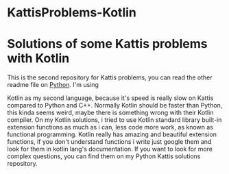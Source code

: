 # KattisProblems-Kotlin

# <h1> Solutions of some Kattis problems with Kotlin

This is the second repository for Kattis problems, you can read the other readme file on [Python](https://github.com/ardaPhysTech/KattisProblems-Python). I'm using 

Kotlin as my second language, because it's speed is really slow on Kattis compared to Python and C++. Normally Kotlin should be faster than Python, this kinda
seems weird, maybe there is something wrong with their Kotlin compiler. On my Kotlin solutions, i tried to use Kotlin standard library built-in extension functions 
as much as i can, less code more work, as known as functional programming. Kotlin really has amazing and beautiful extension functions, if you don't understand
functions i write just google them and look for them in kotlin lang's documentation. If you want to look for more complex questions, you can find them on my Python 
Kattis solutions repository.
